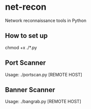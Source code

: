 # net-recon
Network reconnaissance tools in Python

## How to set up

chmod +x ./*.py

## Port Scanner

Usage: ./portscan.py [REMOTE HOST]

## Banner Scanner

Usage: ./bangrab.py [REMOTE HOST]